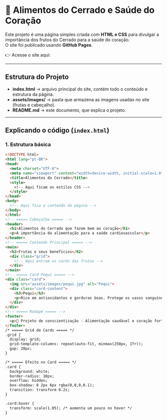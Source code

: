 # 🌱 Alimentos do Cerrado e Saúde do Coração

Este projeto é uma página simples criada com **HTML e CSS** para divulgar a importância dos frutos do Cerrado para a saúde do coração.  
O site foi publicado usando **GitHub Pages**.

👉 Acesse o site aqui: 

---

## Estrutura do Projeto

- **index.html** → arquivo principal do site, contém todo o conteúdo e estrutura da página.
- **assets/images/** → pasta que armazena as imagens usadas no site (frutas e cabeçalho).
- **README.md** → este documento, que explica o projeto.

---

## Explicando o código (`index.html`)

### 1. Estrutura básica
```html
<!DOCTYPE html>
<html lang="pt-BR">
<head>
  <meta charset="UTF-8">
  <meta name="viewport" content="width=device-width, initial-scale=1.0">
  <title>Alimentos do Cerrado</title>
  <style>
    <!-- Aqui ficam os estilos CSS -->
  </style>
</head>
<body>
  <!-- Aqui fica o conteúdo da página -->
</body>
</html>
<!-- ===== Cabeçalho ===== -->
<header>
  <h1>Alimentos do Cerrado que fazem bem ao coração</h1>
  <p>A importância da alimentação para a saúde cardiovascular</p>
</header>
<!-- ===== Conteúdo Principal ===== -->
<main>
  <h2>Frutas e seus benefícios</h2>
  <div class="grid">
    <!-- Aqui entram os cards das frutas -->
  </div>
</main>
<!-- ===== Card Pequi ===== -->
<div class="card">
  <img src="assets/images/pequi.jpg" alt="Pequi">
  <div class="card-content">
    <h3>Pequi</h3>
    <p>Rico em antioxidantes e gorduras boas. Protege os vasos sanguíneos.</p>
  </div>
</div>
<!-- ===== Rodapé ===== -->
<footer>
  <p>🌱 Projeto de conscientização - Alimentação saudável e coração forte</p>
</footer>
/* ===== Grid de Cards ===== */
.grid {
  display: grid;
  grid-template-columns: repeat(auto-fit, minmax(250px, 1fr));
  gap: 20px;
}

/* ===== Efeito no Card ===== */
.card {
  background: white;
  border-radius: 10px;
  overflow: hidden;
  box-shadow: 0 2px 6px rgba(0,0,0,0.1);
  transition: transform 0.2s;
}

.card:hover {
  transform: scale(1.05); /* aumenta um pouco no hover */
}

